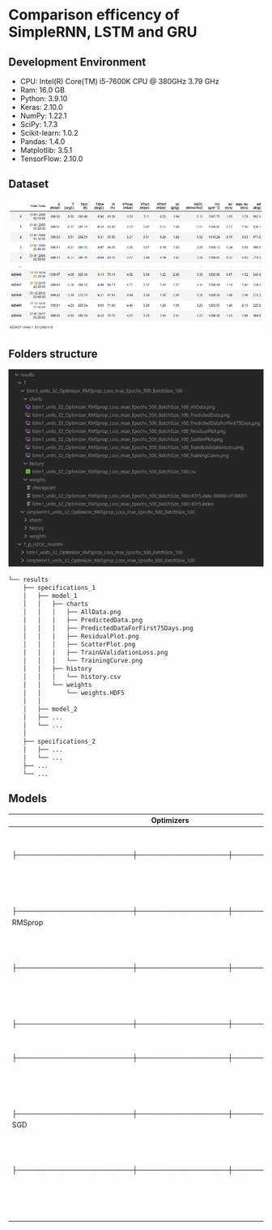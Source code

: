 # Comparison efficency of SimpleRNN, LSTM and GRU

## Development Environment
* CPU: Intel(R) Core(TM) i5-7600K CPU @ 380GHz 3.79 GHz
* Ram: 16.0 GB 
* Python: 3.9.10
* Keras: 2.10.0
* NumPy: 1.22.1
* SciPy: 1.7.3
* Scikit-learn: 1.0.2
* Pandas: 1.4.0
* Matplotlib: 3.5.1
* TensorFlow: 2.10.0

## Dataset
![Ilustration of data](https://raw.githubusercontent.com/Glodgar/comparison-RNN/master/img/data.png)

## Folders structure
<p align="center">
<!--   ![Folders structure](https://raw.githubusercontent.com/Glodgar/comparison-RNN/master/img/files_tree.png) -->
  <img src="https://raw.githubusercontent.com/Glodgar/comparison-RNN/master/img/files_tree.png" title="Files tree" alt="Files tree">
</p>

```
└── results 
    ├── specifications_1
    │   ├── model_1
    │   │   ├── charts
    │   │   │   ├── AllData.png
    │   │   │   ├── PredictedData.png
    │   │   │   ├── PredictedDataForFirst75Days.png
    │   │   │   ├── ResidualPlot.png
    │   │   │   ├── ScatterPlot.png
    │   │   │   ├── Train&ValidationLoss.png
    │   │   │   └── TrainingCurve.png
    │   │   ├── history
    │   │   │   └── history.csv
    │   │   └── weights
    │   │       └── weights.HDF5
    │   │
    │   ├── model_2
    │   ├── ...
    │   └── ...
    │
    ├── specifications_2
    │   ├── ...
    │   └── ...
    ├── ...
    └── ...
```

## Models
| Optimizers    | SimpleRNN             | LSTM             | GRU              |
| ------------- |:---------------------:|:----------------:| ----------------:|
|               | SimpleRNN(None,32)    | LSTM(None,32)    | GRU(None,32)     |
|               | Dense(None,1)         | Dense(None,1)    | Dense(None,1)    |
|               ├───────────────────────┼──────────────────┼──────────────────┤
|               | SimpleRNN(None,10,32) | LSTM(None,10,32) | GRU(None,10,32)  |
|               | SimpleRNN(None,10,32) | LSTM(None,10,32) | GRU(None,10,32)  |
|               | SimpleRNN(None,32)    | LSTM(None,32)    | GRU(None,32)     |
|               | Dense(None,1)         | Dense(None,1)    | Dense(None,1)    |
|               ├───────────────────────┼──────────────────┼──────────────────┤
|    RMSprop    | SimpleRNN(None,10,64) | LSTM(None,10,64) | GRU(None,10,64)  |
|               | SimpleRNN(None,10,32) | LSTM(None,10,32) | GRU(None,10,32)  |
|               | SimpleRNN(None,16)    | LSTM(None,16)    | GRU(None,16)     |
|               | Dense(None,1)         | Dense(None,1)    | Dense(None,1)    |
|               ├───────────────────────┼──────────────────┼──────────────────┤
|               | SimpleRNN(None,10,64) | LSTM(None,10,64) | GRU(None,10,64)  |
|               | SimpleRNN(None,10,32) | LSTM(None,10,32) | GRU(None,10,32)  |
|               | SimpleRNN(None,16)    | LSTM(None,16)    | GRU(None,16)     |
|               | Dense(None,1)         | Dense(None,1)    | Dense(None,1)    |
|               ├───────────────────────┼──────────────────┼──────────────────┤
|               | SimpleRNN(None,32)    | LSTM(None,32)    | GRU(None,32)     |
|               | Dense(None,1)         | Dense(None,1)    | Dense(None,1)    |
|               ├───────────────────────┼──────────────────┼──────────────────┤
|               | SimpleRNN(None,10,32) | LSTM(None,10,32) | GRU(None,10,32)  |
|               | SimpleRNN(None,10,32) | LSTM(None,10,32) | GRU(None,10,32)  |
|               | SimpleRNN(None,32)    | LSTM(None,32)    | GRU(None,32)     |
|               | Dense(None,1)         | Dense(None,1)    | Dense(None,1)    |
|               ├───────────────────────┼──────────────────┼──────────────────┤
|      SGD      | SimpleRNN(None,10,64) | LSTM(None,10,64) | GRU(None,10,64)  |
|               | SimpleRNN(None,10,32) | LSTM(None,10,32) | GRU(None,10,32)  |
|               | SimpleRNN(None,16)    | LSTM(None,16)    | GRU(None,16)     |
|               | Dense(None,1)         | Dense(None,1)    | Dense(None,1)    |
|               ├───────────────────────┼──────────────────┼──────────────────┤
|               | SimpleRNN(None,10,64) | LSTM(None,10,64) | GRU(None,10,64)  |
|               | SimpleRNN(None,10,32) | LSTM(None,10,32) | GRU(None,10,32)  |
|               | SimpleRNN(None,16)    | LSTM(None,16)    | GRU(None,16)     |
|               | Dense(None,1)         | Dense(None,1)    | Dense(None,1)    |

<!-- ├ ┬ ┼  ┤ -->
